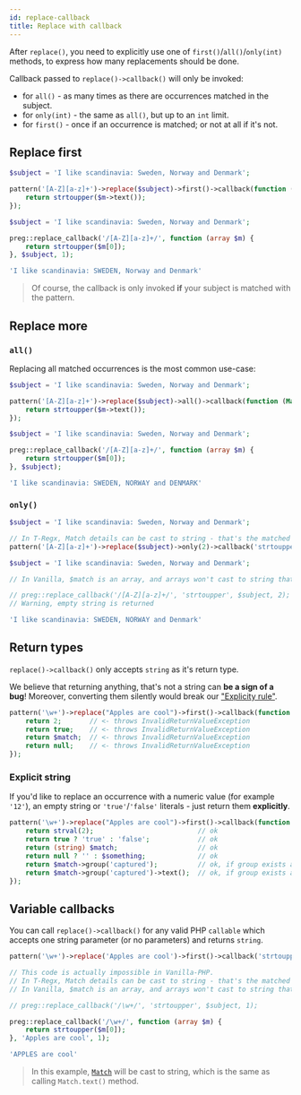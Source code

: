```yaml
---
id: replace-callback
title: Replace with callback
---
```


After `replace()`, you need to explicitly use one of `first()`/`all()`/`only(int)` methods, to express how many
replacements should be done.

Callback passed to `replace()->callback()` will only be invoked:
 - for `all()` - as many times as there are occurrences matched in the subject.
 - for `only(int)` - the same as `all()`, but up to an `int` limit.
 - for `first()` - once if an occurrence is matched; or not at all if it's not.

## Replace first

<!--DOCUSAURUS_CODE_TABS-->
<!--T-Regx-->
```php
$subject = 'I like scandinavia: Sweden, Norway and Denmark'; 

pattern('[A-Z][a-z]+')->replace($subject)->first()->callback(function (Match $m) {
    return strtoupper($m->text());
});
```
<!--PHP-->
```php
$subject = 'I like scandinavia: Sweden, Norway and Denmark'; 

preg::replace_callback('/[A-Z][a-z]+/', function (array $m) {
    return strtoupper($m[0]);
}, $subject, 1);
```
<!--END_DOCUSAURUS_CODE_TABS-->
<!--T-Regx:{return-at(2)}-->
<!--PHP:{return-at(2)}-->
<!--Result-Value-->

```php
'I like scandinavia: SWEDEN, Norway and Denmark'
```

> Of course, the callback is only invoked **if** your subject is matched with the pattern.

## Replace more

### `all()`

Replacing all matched occurrences is the most common use-case:

<!--DOCUSAURUS_CODE_TABS-->
<!--T-Regx-->
```php
$subject = 'I like scandinavia: Sweden, Norway and Denmark'; 

pattern('[A-Z][a-z]+')->replace($subject)->all()->callback(function (Match $m) {
    return strtoupper($m->text());
});
```
<!--PHP-->
```php
$subject = 'I like scandinavia: Sweden, Norway and Denmark'; 

preg::replace_callback('/[A-Z][a-z]+/', function (array $m) {
    return strtoupper($m[0]);
}, $subject);
```
<!--END_DOCUSAURUS_CODE_TABS-->
<!--T-Regx:{return-at(2)}-->
<!--PHP:{return-at(2)}-->
<!--Result-Value-->

```php
'I like scandinavia: SWEDEN, NORWAY and DENMARK'
```

### `only()`

<!--DOCUSAURUS_CODE_TABS-->
<!--T-Regx-->
```php
$subject = 'I like scandinavia: Sweden, Norway and Denmark'; 

// In T-Regx, Match details can be cast to string - that's the matched text
pattern('[A-Z][a-z]+')->replace($subject)->only(2)->callback('strtoupper');
```
<!--PHP-->
```php
$subject = 'I like scandinavia: Sweden, Norway and Denmark'; 

// In Vanilla, $match is an array, and arrays won't cast to string that easily

// preg::replace_callback('/[A-Z][a-z]+/', 'strtoupper', $subject, 2);
// Warning, empty string is returned
```
<!--END_DOCUSAURUS_CODE_TABS-->
<!--T-Regx:{return-at(last)}-->
<!--PHP:{ignore-snippet}-->
<!--Result-Value-->

```php
'I like scandinavia: SWEDEN, NORWAY and Denmark'
```

## Return types

`replace()->callback()` only accepts `string` as it's return type. 

We believe that returning anything, that's not a string can **be a sign of a bug**! Moreover, converting them silently 
would break our ["Explicity rule"](whats-the-point#t-regx-to-the-rescue).

```php
pattern('\w+')->replace("Apples are cool")->first()->callback(function (Match $match) {
    return 2;       // <- throws InvalidReturnValueException
    return true;    // <- throws InvalidReturnValueException
    return $match;  // <- throws InvalidReturnValueException
    return null;    // <- throws InvalidReturnValueException
});
```

### Explicit string

If you'd like to replace an occurrence with a numeric value (for example `'12'`), an empty string or `'true'`/`'false'` 
literals - just return them **explicitly**.

```php
pattern('\w+')->replace("Apples are cool")->first()->callback(function (Match $match) {
    return strval(2);                          // ok
    return true ? 'true' : 'false';            // ok
    return (string) $match;                    // ok
    return null ? '' : $something;             // ok
    return $match->group('captured');          // ok, if group exists and was matched
    return $match->group('captured')->text();  // ok, if group exists and was matched
});
```

## Variable callbacks

You can call `replace()->callback()` for any valid PHP `callable` which accepts one string parameter (or no parameters) 
and returns `string`.

<!--DOCUSAURUS_CODE_TABS-->
<!--T-Regx-->
```php
pattern('\w+')->replace('Apples are cool')->first()->callback('strtoupper');
```
<!--PHP-->
```php
// This code is actually impossible in Vanilla-PHP.
// In T-Regx, Match details can be cast to string - that's the matched text
// In Vanilla, $match is an array, and arrays won't cast to string that easily

// preg::replace_callback('/\w+/', 'strtoupper', $subject, 1);

preg::replace_callback('/\w+/', function (array $m) {
    return strtoupper($m[0]);
}, 'Apples are cool', 1);
```
<!--END_DOCUSAURUS_CODE_TABS-->
<!--PHP:{return-at(-3)}-->
<!--Result-Value-->

```php
'APPLES are cool'
```

> In this example, [`Match`](match-details.md) will be cast to string, which is the same as calling `Match.text()` method.
